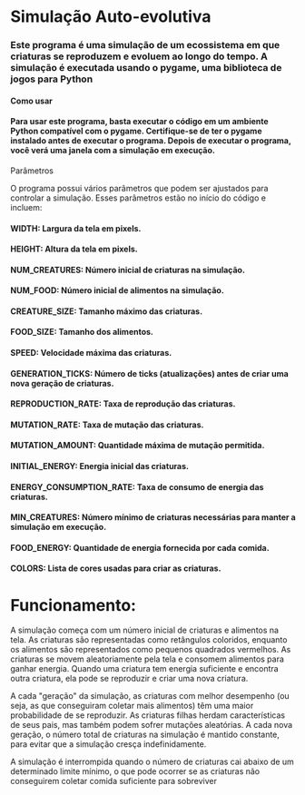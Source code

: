 # Simulação Auto-evolutiva

### Este programa é uma simulação de um ecossistema em que criaturas se reproduzem e evoluem ao longo do tempo. A simulação é executada usando o pygame, uma biblioteca de jogos para Python

#### Como usar

#### Para usar este programa, basta executar o código em um ambiente Python compatível com o pygame. Certifique-se de ter o pygame instalado antes de executar o programa. Depois de executar o programa, você verá uma janela com a simulação em execução.

Parâmetros

O programa possui vários parâmetros que podem ser ajustados para controlar a simulação. Esses parâmetros estão no início do código e incluem:

#### WIDTH: Largura da tela em pixels.
#### HEIGHT: Altura da tela em pixels.
#### NUM_CREATURES: Número inicial de criaturas na simulação.
#### NUM_FOOD: Número inicial de alimentos na simulação.
#### CREATURE_SIZE: Tamanho máximo das criaturas.
#### FOOD_SIZE: Tamanho dos alimentos.
#### SPEED: Velocidade máxima das criaturas.
#### GENERATION_TICKS: Número de ticks (atualizações) antes de criar uma nova geração de criaturas.
#### REPRODUCTION_RATE: Taxa de reprodução das criaturas.
#### MUTATION_RATE: Taxa de mutação das criaturas.
#### MUTATION_AMOUNT: Quantidade máxima de mutação permitida.
#### INITIAL_ENERGY: Energia inicial das criaturas.
#### ENERGY_CONSUMPTION_RATE: Taxa de consumo de energia das criaturas.
#### MIN_CREATURES: Número mínimo de criaturas necessárias para manter a simulação em execução.
#### FOOD_ENERGY: Quantidade de energia fornecida por cada comida.
#### COLORS: Lista de cores usadas para criar as criaturas.

# Funcionamento:

A simulação começa com um número inicial de criaturas e alimentos na tela. As criaturas são representadas como retângulos coloridos, enquanto os alimentos são representados como pequenos quadrados vermelhos. As criaturas se movem aleatoriamente pela tela e consomem alimentos para ganhar energia. Quando uma criatura tem energia suficiente e encontra outra criatura, ela pode se reproduzir e criar uma nova criatura.

A cada "geração" da simulação, as criaturas com melhor desempenho (ou seja, as que conseguiram coletar mais alimentos) têm uma maior probabilidade de se reproduzir. As criaturas filhas herdam características de seus pais, mas também podem sofrer mutações aleatórias. A cada nova geração, o número total de criaturas na simulação é mantido constante, para evitar que a simulação cresça indefinidamente.

A simulação é interrompida quando o número de criaturas cai abaixo de um determinado limite mínimo, o que pode ocorrer se as criaturas não conseguirem coletar comida suficiente para sobreviver

